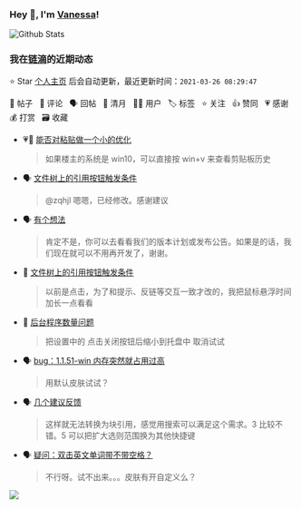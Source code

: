 ### Hey 👋, I'm [Vanessa](http://vanessa.b3log.org/)!

![Github Stats](https://github-readme-stats.vercel.app/api?username=Vanessa219&show_icons=true)

<!--events start -->

### 我在[链滴](https://ld246.com)的近期动态

⭐️ Star [个人主页](https://github.com/Vanessa219/Vanessa219) 后会自动更新，最近更新时间：`2021-03-26 08:29:47`

📝 帖子 &nbsp; 💬 评论 &nbsp; 🗣 回帖 &nbsp; 🌙 清月 &nbsp; 👨‍💻 用户 &nbsp; 🏷️ 标签 &nbsp; ⭐️ 关注 &nbsp; 👍 赞同 &nbsp; 💗 感谢 &nbsp; 💰 打赏 &nbsp; 🗃 收藏

* 💗💬 [能否对粘贴做一个小的优化](https://ld246.com/article/1616682291951/comment/1616684689508#comments)

  > 如果楼主的系统是 win10，可以直接按 win+v 来查看剪贴板历史
* 🗣 [文件树上的引用按钮触发条件](https://ld246.com/article/1616677961058/comment/1616679902505#comments)

  > @zqhjl 嗯嗯，已经修改。感谢建议
* 🗣 [有个想法](https://ld246.com/article/1616666091454/comment/1616682105900#comments)

  > 肯定不是，你可以去看看我们的版本计划或发布公告。如果是的话，我们现在就可以不用再开发了，谢谢。
* 💬 [文件树上的引用按钮触发条件](https://ld246.com/article/1616677961058/comment/1616679902505#comments)

  > 以前是点击，为了和提示、反链等交互一致才改的，我把鼠标悬浮时间加长一点看看
* 💬 [后台程序数量问题](https://ld246.com/article/1616671660012/comment/1616679850860#comments)

  > 把设置中的 点击关闭按钮后缩小到托盘中 取消试试
* 🗣 [bug：1.1.51-win 内存突然就占用过高](https://ld246.com/article/1616674860267/comment/1616675393911#comments)

  > 用默认皮肤试试？
* 🗣 [几个建议反馈](https://ld246.com/article/1616662750998/comment/1616677300520#comments)

  > 这样就无法转换为块引用，感觉用搜索可以满足这个需求。3 比较不错。5 可以把扩大选则范围换为其他快捷键
* 🗣 [疑问：双击英文单词带不带空格？](https://ld246.com/article/1616425150081/comment/1616674480392#comments)

  > 不行呀。试不出来。。。皮肤有开自定义么？


<!--events end -->

<a title="Hits" target="_blank" href="https://github.com/Vanessa219/Vanessa219"><img src="https://hits.b3log.org/Vanessa219/Vanessa219.svg"></a>
